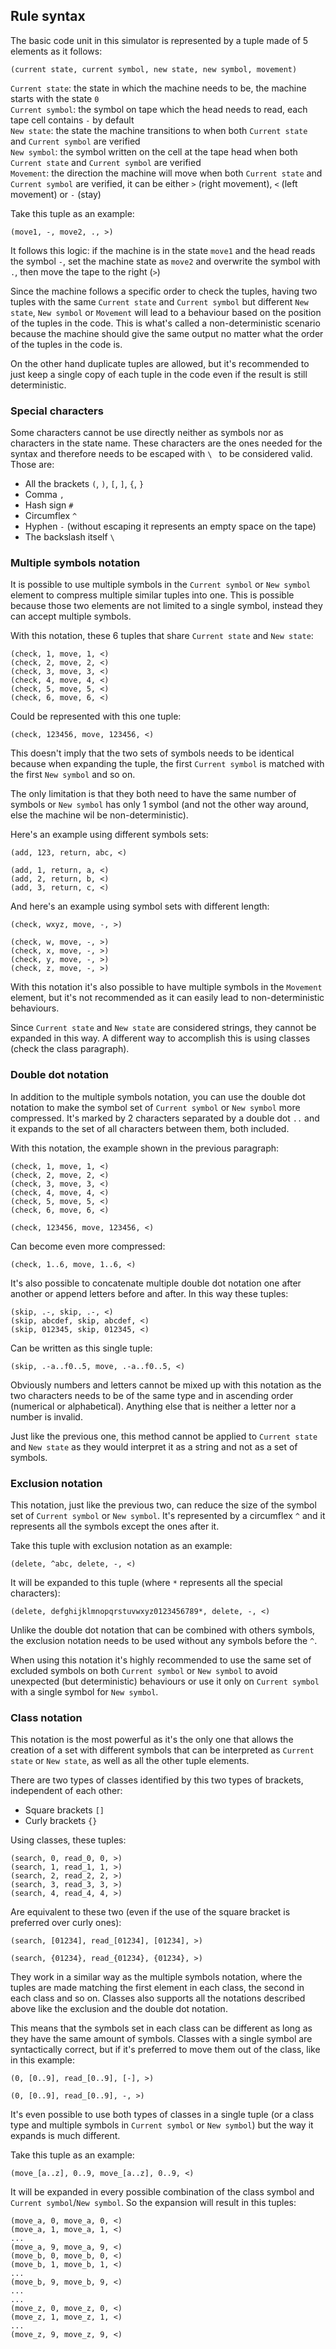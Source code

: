 ## Rule syntax
The basic code unit in this simulator is represented by a tuple made of 5 elements as it follows:  
```
(current state, current symbol, new state, new symbol, movement)
```
`Current state`: the state in which the machine needs to be, the machine starts with the state `0`  
`Current symbol`: the symbol on tape which the head needs to read, each tape cell contains `-` by default    
`New state`: the state the machine transitions to when both `Current state` and `Current symbol` are verified  
`New symbol`: the symbol written on the cell at the tape head when both `Current state` and `Current symbol` are verified  
`Movement`: the direction the machine will move when both `Current state` and `Current symbol` are verified, it can be either `>` (right movement), `<` (left movement) or `-` (stay)  

Take this tuple as an example:
```
(move1, -, move2, ., >)
```  
It follows this logic: if the machine is in the state `move1` and the head reads the symbol `-`, set the machine state as `move2` and overwrite the symbol with `.`, then move the tape to the right (`>`)  

Since the machine follows a specific order to check the tuples, having two tuples with the same `Current state` and `Current symbol` but different `New state`, `New symbol` or `Movement` will lead to a behaviour based on the position of the tuples in the code. This is what's called a non-deterministic scenario because the machine should give the same output no matter what the order of the tuples in the code is.

On the other hand duplicate tuples are allowed, but it's recommended to just keep a single copy of each tuple in the code even if the result is still deterministic.

### Special characters
Some characters cannot be use directly neither as symbols nor as characters in the state name. These characters are the ones needed for the syntax and therefore needs to be escaped with `\ ` to be considered valid. Those are:
- All the brackets `(`, `)`, `[`, `]`, `{`, `}`
- Comma `,`
- Hash sign `#`
- Circumflex `^`
- Hyphen `-` (without escaping it represents an empty space on the tape)
- The backslash itself `\ `

### Multiple symbols notation
It is possible to use multiple symbols in the `Current symbol` or `New symbol` element to compress multiple similar tuples into one. This is possible because those two elements are not limited to a single symbol, instead they can accept multiple symbols.

With this notation, these 6 tuples that share `Current state` and `New state`:
```
(check, 1, move, 1, <)
(check, 2, move, 2, <)
(check, 3, move, 3, <)
(check, 4, move, 4, <)
(check, 5, move, 5, <)
(check, 6, move, 6, <)
```  
Could be represented with this one tuple:
```
(check, 123456, move, 123456, <)
``` 
This doesn't imply that the two sets of symbols needs to be identical because when expanding the tuple, the first `Current symbol` is matched with the first `New symbol` and so on.  

The only limitation is that they both need to have the same number of symbols or `New symbol` has only 1 symbol (and not the other way around, else the machine wil be non-deterministic).

Here's an example using different symbols sets:
```
(add, 123, return, abc, <)
```
```
(add, 1, return, a, <)
(add, 2, return, b, <)
(add, 3, return, c, <)
```

And here's an example using symbol sets with different length:
```
(check, wxyz, move, -, >)
```
```
(check, w, move, -, >)
(check, x, move, -, >)
(check, y, move, -, >)
(check, z, move, -, >)
```
With this notation it's also possible to have multiple symbols in the `Movement` element, but it's not recommended as it can easily lead to non-deterministic behaviours.

Since `Current state` and `New state` are considered strings, they cannot be expanded in this way. A different way to accomplish this is using classes (check the class paragraph).

### Double dot notation
In addition to the multiple symbols notation, you can use the double dot notation to make the symbol set of `Current symbol` or `New symbol` more compressed.
It's marked by 2 characters separated by a double dot `..` and it expands to the set of all characters between them, both included.

With this notation, the example shown in the previous paragraph:
```
(check, 1, move, 1, <)
(check, 2, move, 2, <)
(check, 3, move, 3, <)
(check, 4, move, 4, <)
(check, 5, move, 5, <)
(check, 6, move, 6, <)
```  
```
(check, 123456, move, 123456, <)
```  
Can become even more compressed:
```
(check, 1..6, move, 1..6, <)
``` 
It's also possible to concatenate multiple double dot notation one after another or append letters before and after. In this way these tuples:
```
(skip, .-, skip, .-, <)
(skip, abcdef, skip, abcdef, <)
(skip, 012345, skip, 012345, <)
```  
Can be written as this single tuple:
```
(skip, .-a..f0..5, move, .-a..f0..5, <)
```
Obviously numbers and letters cannot be mixed up with this notation as the two characters needs to be of the same type and in ascending order (numerical or alphabetical). Anything else that is neither a letter nor a number is invalid.

Just like the previous one, this method cannot be applied to `Current state` and `New state` as they would interpret it as a string and not as a set of symbols.

### Exclusion notation
This notation, just like the previous two, can reduce the size of the symbol set of `Current symbol` or `New symbol`. It's represented by a circumflex `^` and it represents all the symbols except the ones after it.

Take this tuple with exclusion notation as an example:
```
(delete, ^abc, delete, -, <)
``` 
It will be expanded to this tuple (where `*` represents all the special characters):
```
(delete, defghijklmnopqrstuvwxyz0123456789*, delete, -, <)
```
Unlike the double dot notation that can be combined with others symbols, the exclusion notation needs to be used without any symbols before the `^`. 

When using this notation it's highly recommended to use the same set of excluded symbols on both `Current symbol` or `New symbol` to avoid unexpected (but deterministic) behaviours or use it only on `Current symbol` with a single symbol for `New symbol`.

### Class notation
This notation is the most powerful as it's the only one that allows the creation of a set with different symbols that can be interpreted as `Current state` or `New state`, as well as all the other tuple elements. 

There are two types of classes identified by this two types of brackets, independent of each other:
- Square brackets `[]`
- Curly brackets `{}`

Using classes, these tuples:
```
(search, 0, read_0, 0, >)
(search, 1, read_1, 1, >)
(search, 2, read_2, 2, >)
(search, 3, read_3, 3, >)
(search, 4, read_4, 4, >)
```
Are equivalent to these two (even if the use of the square bracket is preferred over curly ones):
```
(search, [01234], read_[01234], [01234], >)
```

```
(search, {01234}, read_{01234}, {01234}, >)
```

They work in a similar way as the multiple symbols notation, where the tuples are made matching the first element in each class, the second in each class and so on. Classes also supports all the notations described above like the exclusion and the double dot notation.

This means that the symbols set in each class can be different as long as they have the same amount of symbols. Classes with a single symbol are syntactically correct, but if it's preferred to move them out of the class, like in this example:
```
(0, [0..9], read_[0..9], [-], >)
```
```
(0, [0..9], read_[0..9], -, >)
```

It's even possible to use both types of classes in a single tuple (or a class type and multiple symbols in `Current symbol` or `New symbol`) but the way it expands is much different. 

Take this tuple as an example:
```
(move_[a..z], 0..9, move_[a..z], 0..9, <)
```
It will be expanded in every possible combination of the class symbol and `Current symbol`/`New symbol`. So the expansion will result in this tuples:
```
(move_a, 0, move_a, 0, <)
(move_a, 1, move_a, 1, <)
...
(move_a, 9, move_a, 9, <)
(move_b, 0, move_b, 0, <)
(move_b, 1, move_b, 1, <)
...
(move_b, 9, move_b, 9, <)
...
...
(move_z, 0, move_z, 0, <)
(move_z, 1, move_z, 1, <)
...
(move_z, 9, move_z, 9, <)
```



